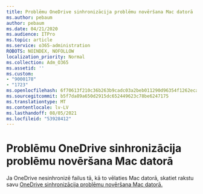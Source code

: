 ```yaml
---
title: Problēmu OneDrive sinhronizācija problēmu novēršana Mac datorā
ms.author: pebaum
author: pebaum
ms.date: 04/21/2020
ms.audience: ITPro
ms.topic: article
ms.service: o365-administration
ROBOTS: NOINDEX, NOFOLLOW
localization_priority: Normal
ms.collection: Adm_O365
ms.assetid: ''
ms.custom:
- "9000178"
- "1723"
ms.openlocfilehash: 6f70613f210c36b263b9cadc03a2beb011290d96354f1262eca9dd87c0ff28fd
ms.sourcegitcommit: b5f7da89a650d2915dc652449623c78be6247175
ms.translationtype: MT
ms.contentlocale: lv-LV
ms.lasthandoff: 08/05/2021
ms.locfileid: "53928412"
---
```

# <a name="fix-onedrive-sync-issues-on-a-mac"></a>Problēmu OneDrive sinhronizācija problēmu novēršana Mac datorā

Ja OneDrive nesinhronizē failus tā, kā to vēlaties Mac datorā, skatiet rakstu savu [OneDrive sinhronizācija problēmu novēršana Mac datorā.](https://support.office.com/article/fix-onedrive-sync-problems-on-a-mac-af3012d7-13ec-4ac9-bbb1-ebcd2a0cd756)






